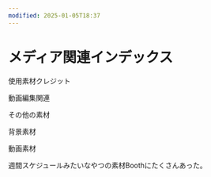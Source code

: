 ```yaml
---
modified: 2025-01-05T18:37
---
```

# メディア関連インデックス

使用素材クレジット

動画編集関連

その他の素材

背景素材

動画素材

週間スケジュールみたいなやつの素材Boothにたくさんあった。